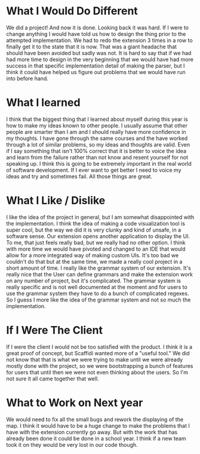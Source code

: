 # What I Would Do Different

We did a project! And now it is done. Looking back it was hard. If I were to change anything I would have told us how to design the thing prior to the attempted implementation. We had to redo the extension 3 times in a row to finally get it to the state that it is now. That was a giant headache that should have been avoided but sadly was not. It is hard to say that if we had had more time to design in the very beginning that we would have had more success in that specific implementation detail of making the parser, but I think it could have helped us figure out problems that we would have run into before hand.

# What I learned

I think that the biggest thing that I learned about myself during this year is how to make my ideas known to other people. I usually assume that other people are smarter than I am and I should really have more confidence in my thoughts. I have gone through the same courses and the have worked through a lot of similar problems, so my ideas and thoughts are valid. Even if I say something that isn't 100% correct that it is better to voice the idea and learn from the failure rather than not know and resent yourself for not speaking up. I think this is going to be extremely important in the real world of software development. If I ever want to get better I need to voice my ideas and try and sometimes fail. All those things are great.

# What I Like / Dislike

I like the idea of the project in general, but I am somewhat disappointed with the implementation. I think the idea of making a code visualization tool is super cool, but the way we did it is very clunky and kind of unsafe, in a software sense. Our extension opens another application to display the UI. To me, that just feels really bad, but we really had no other option. I think with more time we would have pivoted and changed to an IDE that would allow for a more integrated way of making custom UIs. It's too bad we couldn't do that but at the same time, we made a really cool project in a short amount of time. I really like the grammar system of our extension. It's really nice that the User can define grammars and make the extension work on any number of project, but it's complicated. The grammar system is really specific and is not well documented at the moment and for users to use the grammar system they have to do a bunch of complicated regexes. So I guess I more like the idea of the grammar system and not so much the implementation. 

# If I Were The Client

If I were the client I would not be too satisfied with the product. I think it is a great proof of concept, but Scaffidi wanted more of a "useful tool." We did not know that that is what we were trying to make until we were already mostly done with the project, so we were bootstrapping a bunch of features for users that until then we were not even thinking about the users. So I'm not sure it all came together that well.

# What to Work on Next year

We would need to fix all the small bugs and rework the displaying of the map. I think it would have to be a huge change to make the problems that I have with the extension currently go away. But with the work that has already been done it could be done in a school year. I think if a new team took it on they would be very lost in our code though.


